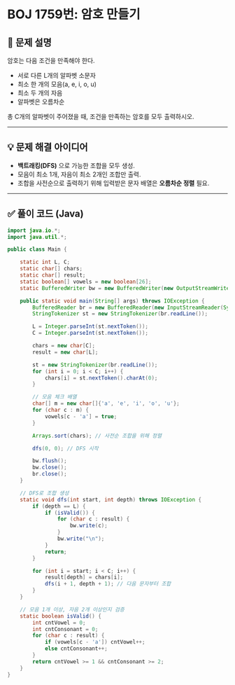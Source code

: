 # BOJ 1759번: 암호 만들기

## 📝 문제 설명

암호는 다음 조건을 만족해야 한다.

- 서로 다른 L개의 알파벳 소문자
- 최소 한 개의 모음(a, e, i, o, u)
- 최소 두 개의 자음
- 알파벳은 오름차순

총 C개의 알파벳이 주어졌을 때, 조건을 만족하는 암호를 모두 출력하시오.

---

## 💡 문제 해결 아이디어

- **백트래킹(DFS)** 으로 가능한 조합을 모두 생성.
- 모음이 최소 1개, 자음이 최소 2개인 조합만 출력.
- 조합을 사전순으로 출력하기 위해 입력받은 문자 배열은 **오름차순 정렬** 필요.

---

## ✅ 풀이 코드 (Java)

```java
import java.io.*;
import java.util.*;

public class Main {

    static int L, C;
    static char[] chars;
    static char[] result;
    static boolean[] vowels = new boolean[26];
    static BufferedWriter bw = new BufferedWriter(new OutputStreamWriter(System.out));

    public static void main(String[] args) throws IOException {
        BufferedReader br = new BufferedReader(new InputStreamReader(System.in));
        StringTokenizer st = new StringTokenizer(br.readLine());

        L = Integer.parseInt(st.nextToken());
        C = Integer.parseInt(st.nextToken());

        chars = new char[C];
        result = new char[L];

        st = new StringTokenizer(br.readLine());
        for (int i = 0; i < C; i++) {
            chars[i] = st.nextToken().charAt(0);
        }

        // 모음 체크 배열
        char[] m = new char[]{'a', 'e', 'i', 'o', 'u'};
        for (char c : m) {
            vowels[c - 'a'] = true;
        }

        Arrays.sort(chars); // 사전순 조합을 위해 정렬

        dfs(0, 0); // DFS 시작

        bw.flush();
        bw.close();
        br.close();
    }

    // DFS로 조합 생성
    static void dfs(int start, int depth) throws IOException {
        if (depth == L) {
            if (isValid()) {
                for (char c : result) {
                    bw.write(c);
                }
                bw.write("\n");
            }
            return;
        }

        for (int i = start; i < C; i++) {
            result[depth] = chars[i];
            dfs(i + 1, depth + 1); // 다음 문자부터 조합
        }
    }

    // 모음 1개 이상, 자음 2개 이상인지 검증
    static boolean isValid() {
        int cntVowel = 0;
        int cntConsonant = 0;
        for (char c : result) {
            if (vowels[c - 'a']) cntVowel++;
            else cntConsonant++;
        }
        return cntVowel >= 1 && cntConsonant >= 2;
    }
}
```